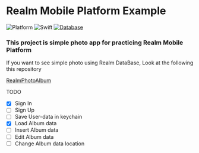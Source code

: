 # Realm Mobile Platform Example
![Platform](https://img.shields.io/badge/platform-iOS-blue.svg)
![Swift](https://img.shields.io/badge/Swift-3.1-orange.svg)
[![Database](https://img.shields.io/badge/Database-Realm-green.svg)](https://realm.io/products/realm-mobile-platform/)

### This project is simple photo app for practicing Realm Mobile Platform
If you want to see simple photo using Realm DataBase, Look at the following this repository

[RealmPhotoAlbum](https://github.com/MijeongJeon/RealmPhotoAlbum)

TODO
- [x] Sign In
- [ ] Sign Up
- [ ] Save User-data in keychain
- [x] Load Album data
- [ ] Insert Album data
- [ ] Edit Album data
- [ ] Change Album data location
